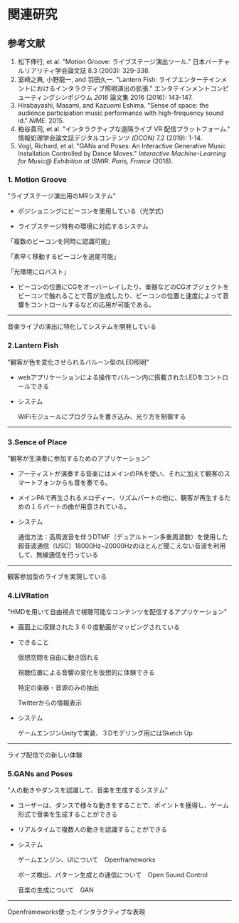 # 関連研究



## 参考文献

1. 松下伸行, et al. "Motion Groove: ライブステージ演出ツール." 日本バーチャルリアリティ学会論文誌 8.3 (2003): 329-338.
2. 室崎之典, 小野龍一, and 羽田久一. "Lantern Fish: ライブエンターテインメントにおけるインタラクティブ照明演出の拡張." エンタテインメントコンピューティングシンポジウム *2016* 論文集 2016 (2016): 143-147.
3. Hirabayashi, Masami, and Kazuomi Eshima. "Sense of space: the audience participation music performance with high-frequency sound id." *NIME*. 2015.
4. 粕谷貴司, et al. "インタラクティブな遠隔ライブ VR 配信プラットフォーム." 情報処理学会論文誌デジタルコンテンツ *(DCON)* 7.2 (2019): 1-14.
5. Vogl, Richard, et al. "GANs and Poses: An Interactive Generative Music Installation Controlled by Dance Moves." *Interactive Machine-Learning for Music@ Exhibition at ISMIR. Paris, France* (2018).



### 1. Motion Groove

”ライブステージ演出用のMRシステム”

- ポジショニングにビーコンを使用している（光学式）

- ライブステージ特有の環境に対応するシステム

「複数のビーコンを同時に認識可能」

「素早く移動するビーコンを追尾可能」

「光環境にロバスト」

- ビーコンの位置にCGをオーバーレイしたり、楽器などのCGオブジェクトをビーコンで触れることで音が生成したり、ビーコンの位置と速度によって音響をコントロールするなどの応用が可能である。

---

音楽ライブの演出に特化してシステムを開発している



### 2.Lantern Fish

"観客が色を変化させられるバルーン型のLED照明"

- webアプリケーションによる操作でバルーン内に搭載されたLEDをコントロールできる

- システム

  WiFiモジュールにプログラムを書き込み、光り方を制御する

---





### 3.Sence of Place 

”観客が生演奏に参加するためのアプリケーション”

- アーティストが演奏する音楽にはメインのPAを使い、それに加えて観客のスマートフォンからも音を奏でる。

- メインPAで再生されるメロディー、リズムパートの他に、観客が再生するための１６パートの曲が用意されている。

- システム

  通信方法：高周波音を伴うDTMF（デュアルトーン多重周波数）を使用した超音波通信（USC）18000Hz~20000Hzのほとんど聞こえない音波を利用して、無線通信を行っている

---

観客参加型のライブを実現している



### 4.LiVRation

"HMDを用いて自由視点で視聴可能なコンテンツを配信するアプリケーション"

- 画面上に収録された３６０度動画がマッピングされている

- できること

  仮想空間を自由に動き回れる

  視聴位置による音響の変化を仮想的に体験できる

  特定の楽器・音源のみの抽出

  Twitterからの情報表示

- システム　 

  ゲームエンジンUnityで実装、３Dモデリング用にはSketch Up

---

ライブ配信での新しい体験



### 5.GANs and Poses

”人の動きやダンスを認識して、音楽を生成するシステム”

- ユーザーは、ダンスで様々な動きをすることで、ポイントを獲得し、ゲーム形式で音楽を生成することができる

- リアルタイムで複数人の動きを認識することができる

- システム

  ゲームエンジン、UIについて　Openframeworks

  ポーズ検出、パターン生成との通信について　Open Sound Control

  音楽の生成について　GAN

---

Openframeworks使ったインタラクティブな表現





